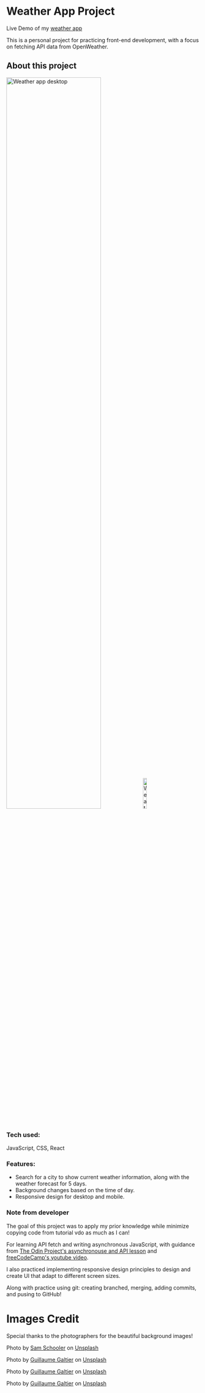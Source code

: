 # Weather App Project 
Live Demo of my [weather app](https://lunarwong.github.io/weather-app/) 

This is a personal project for practicing front-end development, with a focus on fetching API data from OpenWeather.
## About this project
<img width="70%" height="70%" alt="Weather app desktop" src="https://github.com/user-attachments/assets/a6e72e9f-75c5-4f08-9730-c6a7c222d16e" /> <img width="14.3%" height="14.3%" alt="Weather app mobile" src="https://github.com/user-attachments/assets/04114c9f-d8cb-472f-8e3f-77033f288a51" />


### Tech used:
JavaScript, CSS, React

### Features:
- Search for a city to show current weather information, along with the weather forecast for 5 days.
- Background changes based on the time of day.
- Responsive design for desktop and mobile.

### Note from developer
The goal of this project was to apply my prior knowledge while minimize copying code from tutorial vdo as much as I can! 

For learning API fetch and writing asynchronous JavaScript, with guidance from [The Odin Project's asynchronouse and API lesson](https://www.theodinproject.com/paths/full-stack-javascript/courses/javascript#asynchronous-javascript-and-apis) and [freeCodeCamp's youtube video](https://www.youtube.com/watch?v=Reny0cTTv24). 

I also practiced implementing responsive design principles to design and create UI that adapt to different screen sizes.

Along with practice using git: creating branched, merging, adding commits, and pusing to GitHub!


# Images Credit
Special thanks to the photographers for the beautiful background images!

Photo by <a href="https://unsplash.com/@sam?utm_content=creditCopyText&utm_medium=referral&utm_source=unsplash">Sam Schooler</a> on <a href="https://unsplash.com/photos/cloudy-sky-during-daytime-E9aetBe2w40?utm_content=creditCopyText&utm_medium=referral&utm_source=unsplash">Unsplash</a>
      
Photo by <a href="https://unsplash.com/@paititi?utm_content=creditCopyText&utm_medium=referral&utm_source=unsplash">Guillaume Galtier</a> on <a href="https://unsplash.com/photos/white-clouds-3YrppYQPoCI?utm_content=creditCopyText&utm_medium=referral&utm_source=unsplash">Unsplash</a>
      
Photo by <a href="https://unsplash.com/@paititi?utm_content=creditCopyText&utm_medium=referral&utm_source=unsplash">Guillaume Galtier</a> on <a href="https://unsplash.com/photos/white-clouds-3YrppYQPoCI?utm_content=creditCopyText&utm_medium=referral&utm_source=unsplash">Unsplash</a>
      
Photo by <a href="https://unsplash.com/@paititi?utm_content=creditCopyText&utm_medium=referral&utm_source=unsplash">Guillaume Galtier</a> on <a href="https://unsplash.com/photos/white-clouds-3YrppYQPoCI?utm_content=creditCopyText&utm_medium=referral&utm_source=unsplash">Unsplash</a>
